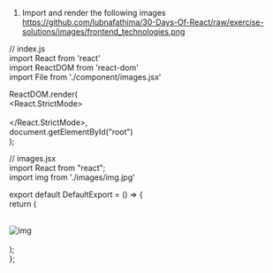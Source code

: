 1. Import and render the following images  
https://github.com/lubnafathima/30-Days-Of-React/raw/exercise-solutions/images/frontend_technologies.png  
  
// index.js   
import React from 'react'  
import ReactDOM from 'react-dom'  
import File from './component/images.jsx'  
  
ReactDOM.render(  
  <React.StrictMode>  
    <File />  
  </React.StrictMode>,  
  document.getElementById("root")  
);  
  
// images.jsx   
import React from "react";  
import img from './images/img.jpg'  
    
export default DefaultExport = () => {  
  return (  
    <div>  
      <img src={img} alt='img' />  
    </div>  
  );  
};  